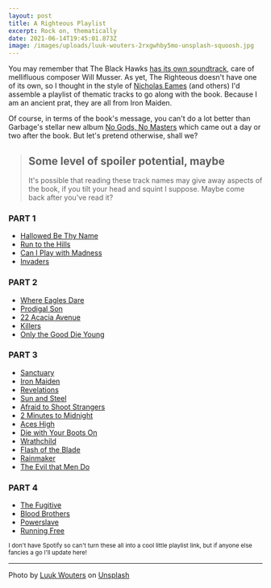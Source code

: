 ```yaml
---
layout: post
title: A Righteous Playlist
excerpt: Rock on, thematically
date: 2021-06-14T19:45:01.873Z
image: /images/uploads/luuk-wouters-2rxgwhby5mo-unsplash-squoosh.jpg
---
```

You may remember that The Black Hawks [has its own soundtrack](https://www.davewragg.com/blog/musical-interlude/), care of mellifluous composer Will Musser. As yet, The Righteous doesn't have one of its own, so I thought in the style of [Nicholas Eames](https://nicholaseames.com/soundtrack/) (and others) I'd assemble a playlist of thematic tracks to go along with the book. Because I am an ancient prat, they are all from Iron Maiden.

Of course, in terms of the book's message, you can't do a lot better than Garbage's stellar new album [No Gods, No Masters](https://open.spotify.com/album/1oLs7LqGqSmD643CULAiZc) which came out a day or two after the book. But let's pretend otherwise, shall we?

> ## Some level of spoiler potential, maybe
>
> It's possible that reading these track names may give away aspects of the book, if you tilt your head and squint I suppose. Maybe come back after you've read it?

### PART 1

* [Hallowed Be Thy Name](https://youtu.be/HAQQUDbuudY)
* [Run to the Hills](https://youtu.be/86URGgqONvA)
* [Can I Play with Madness](https://youtu.be/jThfgcOqwlY)
* [Invaders](https://youtu.be/iQ5JAxPqum0)

### PART 2

* [Where Eagles Dare](https://youtu.be/NGqbJiq675s)
* [Prodigal Son](https://youtu.be/rbP7Yh8vnmg)
* [22 Acacia Avenue](https://youtu.be/T5WpPLRrhac)
* [Killers](https://youtu.be/w1Fw71X4uiM)
* [Only the Good Die Young](https://youtu.be/9oGV86YXTfU)

### PART 3

* [Sanctuary](https://youtu.be/nqkC-k3RoXE)
* [Iron Maiden](https://youtu.be/L3OHi_vw4jY)
* [Revelations](https://youtu.be/ClUB7_8xjEw)
* [Sun and Steel](https://youtu.be/aOKJIynZlZ0)
* [Afraid to Shoot Strangers](https://youtu.be/wfcLesynJrc)
* [2 Minutes to Midnight](https://youtu.be/9qbRHY1l0vc)
* [Aces High](https://youtu.be/Xg9aQvjMS60)
* [Die with Your Boots On](https://youtu.be/LfOXu6l3WTQ)
* [Wrathchild](https://youtu.be/u-3Ka8x4zvE)
* [Flash of the Blade](https://youtu.be/Qx0s8OqgBIw)
* [Rainmaker](https://youtu.be/sxefBf865Vg)
* [The Evil that Men Do](https://youtu.be/M6JpxDebokM)

### PART 4

* [The Fugitive](https://youtu.be/WG6_gYpgH3I)
* [Blood Brothers](https://youtu.be/NXqFxShP7Ao)
* [Powerslave](https://youtu.be/Mw-o_cSdqmI)
* [Running Free](https://youtu.be/80Hyz4pOXtE)

<small>I don't have Spotify so can't turn these all into a cool little playlist link, but if anyone else fancies a go I'll update here!</small>

- - -

Photo by <a href="https://unsplash.com/@luukski?utm_source=unsplash&utm_medium=referral&utm_content=creditCopyText">Luuk Wouters</a> on <a href="https://unsplash.com/?utm_source=unsplash&utm_medium=referral&utm_content=creditCopyText">Unsplash</a>
